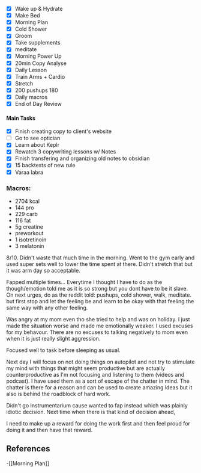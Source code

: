 - [x] Wake up & Hydrate
- [x] Make Bed
- [x] Morning Plan
- [x] Cold Shower
- [x] Groom
- [x] Take supplements
- [x] meditate
- [x] Morning Power Up
- [x] 20min Copy Analyse
- [x] Daily Lesson
- [x] Train Arms + Cardio
- [x] Stretch
- [x] 200 pushups 180
- [x] Daily macros
- [x] End of Day Review
#### Main Tasks

- [x] Finish creating copy to client's website
- [ ] Go to see optician
- [x] Learn about Keplr 
- [x] Rewatch 3 copywriting lessons w/ Notes
- [x] Finish transfering and organizing old notes to obsidian
- [x] 15 backtests of new rule
- [x] Varaa labra
### Macros: 
+ 2704 kcal 
+ 144 pro
+ 229 carb
+ 116 fat 
+ 5g creatine
+ preworkout
+ 1 isotretinoin
+ 3 melatonin

8/10. Didn't waste that much time in the morning. Went to the gym early and used super sets well to lower the time spent at there. Didn't stretch that but it was arm day so acceptable. 

Fapped multiple times... Everytime I thought I have to do as the though/emotion told me as it is so strong but you dont have to be it slave. On next urges, do as the reddit told: pushups, cold shower, walk, meditate. but first stop and let the feeling be and learn to be okay with that feeling the same way with any other feeling. 

Was angry at my mom even tho she tried to help and was on holiday. I just made the situation worse and made me emotionally weaker. I used excuses for my behavour. There are no excuses to talking negatively to mom even when it is just really slight aggression. 

Focused well to task before sleeping as usual. 

Next day I will focus on not doing things on autopilot and not try to stimulate my mind with things that might seem productive but are actually counterproductive as I'm not focusing and listening to them (videos and podcast). I have used them as a sort of escape of the chatter in mind. The chatter is there for a reason and can be used to create amazing ideas but it also is behind the roadblock of hard work.

Didn't go Instrumentarium cause wanted to fap instead which was plainly idiotic decision. Next time when there is that kind of decision ahead, 

I need to make up a reward for doing the work first and then feel proud for doing it and then have that reward. 

## References
<!-- Links to pages not referenced in the content -->
-[[Morning Plan]]








